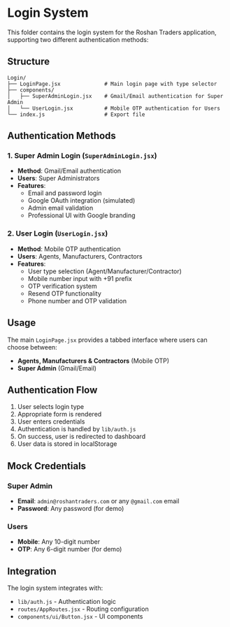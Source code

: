# Login System

This folder contains the login system for the Roshan Traders application, supporting two different authentication methods:

## Structure

```
Login/
├── LoginPage.jsx              # Main login page with type selector
├── components/
│   ├── SuperAdminLogin.jsx    # Gmail/Email authentication for Super Admin
│   └── UserLogin.jsx          # Mobile OTP authentication for Users
└── index.js                   # Export file
```

## Authentication Methods

### 1. Super Admin Login (`SuperAdminLogin.jsx`)
- **Method**: Gmail/Email authentication
- **Users**: Super Administrators
- **Features**:
  - Email and password login
  - Google OAuth integration (simulated)
  - Admin email validation
  - Professional UI with Google branding

### 2. User Login (`UserLogin.jsx`)
- **Method**: Mobile OTP authentication
- **Users**: Agents, Manufacturers, Contractors
- **Features**:
  - User type selection (Agent/Manufacturer/Contractor)
  - Mobile number input with +91 prefix
  - OTP verification system
  - Resend OTP functionality
  - Phone number and OTP validation

## Usage

The main `LoginPage.jsx` provides a tabbed interface where users can choose between:
- **Agents, Manufacturers & Contractors** (Mobile OTP)
- **Super Admin** (Gmail/Email)

## Authentication Flow

1. User selects login type
2. Appropriate form is rendered
3. User enters credentials
4. Authentication is handled by `lib/auth.js`
5. On success, user is redirected to dashboard
6. User data is stored in localStorage

## Mock Credentials

### Super Admin
- **Email**: `admin@roshantraders.com` or any `@gmail.com` email
- **Password**: Any password (for demo)

### Users
- **Mobile**: Any 10-digit number
- **OTP**: Any 6-digit number (for demo)

## Integration

The login system integrates with:
- `lib/auth.js` - Authentication logic
- `routes/AppRoutes.jsx` - Routing configuration
- `components/ui/Button.jsx` - UI components
